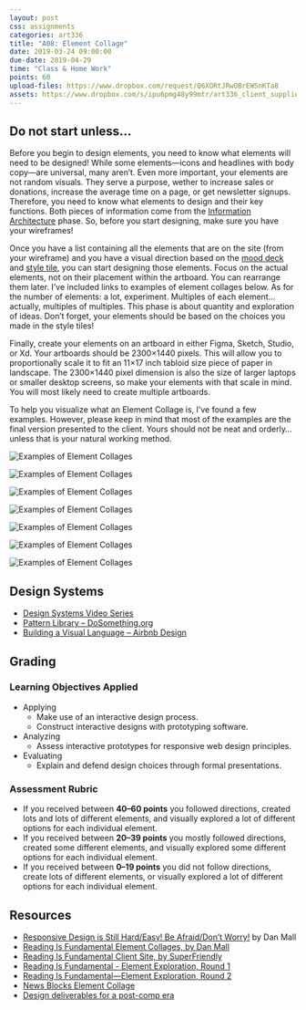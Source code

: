 ```yaml
---
layout: post
css: assignments
categories: art336
title: "A08: Element Collage"
date: 2019-03-24 09:00:00
due-date: 2019-04-29
time: "Class & Home Work"
points: 60
upload-files: https://www.dropbox.com/request/Q6XORtJRwOBrEW5nKTa8
assets: https://www.dropbox.com/s/ipu6pmg48y99mtr/art336_client_supplied_content.zip?dl=0
---
```


## Do not start unless…
Before you begin to design elements, you need to know what elements will need to be designed! While some elements—icons and headlines with body copy—are universal, many aren&rsquo;t. Even more important, your elements are not random visuals. They serve a purpose, wether to increase sales or donations, increase the average time on a page, or get newsletter signups. Therefore, you need to know what elements to design and their key functions. Both pieces of information come from the [Information Architecture](https://gary.is/art336/a07b-information-architecture.html) phase. So, before you start designing, make sure you have your wireframes! 

Once you have a list containing all the elements that are on the site (from your wireframe) and you have a visual direction based on the [mood deck](https://gary.is/art336/a07d-art-direction-vs-graphic-design.html) and [style tile](https://gary.is/art336/a07d-art-direction-vs-graphic-design.html), you can start designing those elements. Focus on the actual elements, not on their placement within the artboard. You can rearrange them later. I&rsquo;ve included links to examples of element collages below. As for the number of elements: a lot, experiment. Multiples of each element…actually, multiples of multiples. This phase is about quantity and exploration of ideas. Don&rsquo;t forget, your elements should be based on the choices you made in the style tiles!

Finally, create your elements on an artboard in either Figma, Sketch, Studio, or Xd. Your artboards should be 2300×1440 pixels. This will allow you to proportionally scale it to fit an 11×17 inch tabloid size piece of paper in landscape. The 2300×1440 pixel dimension is also the size of larger laptops or smaller desktop screens, so make your elements with that scale in mind. You will most likely need to create multiple artboards.

To help you visualize what an Element Collage is, I&rsquo;ve found a few examples. However, please keep in mind that most of the examples are the final version presented to the client. Yours should not be neat and orderly…unless that is your natural working method.

![Examples of Element Collages](../img/art336-element-collage-00.jpg)

![Examples of Element Collages](../img/art336-element-collage-01.jpg)

![Examples of Element Collages](../img/art336-element-collage-02.jpg)

![Examples of Element Collages](../img/art336-element-collage-03.png)

![Examples of Element Collages](../img/art336-element-collage-04.jpg)

![Examples of Element Collages](../img/art336-element-collage-05.jpg)

![Examples of Element Collages](../img/art336-element-collage-06.jpg)

## Design Systems
- <a href="https://www.invisionapp.com/design-system-manager/expert-advice" title="Design Systems Video Series | Master Product Design at Scale" target="_blank">Design Systems Video Series</a>
- <a href="http://forge.dosomething.org/" title="Pattern Library | DoSomething.org" target="_blank">Pattern Library – DoSomething.org</a>
- <a href="https://airbnb.design/building-a-visual-language/" title="Building a Visual Language – Airbnb Design" target="_blank">Building a Visual Language – Airbnb Design</a>

## Grading

### Learning Objectives Applied
- Applying
    - Make use of an interactive design process.
    - Construct interactive designs with prototyping software.
- Analyzing
    - Assess interactive prototypes for responsive web design principles.
- Evaluating
    - Explain and defend design choices through formal presentations.

### Assessment Rubric
- If you received between **40&ndash;60 points** you followed directions, created lots and lots of different elements, and visually explored a lot of different options for each individual element.
- If you received between **20&ndash;39 points** you mostly followed directions, created some different elements, and visually explored some different options for each individual element.
- If you received between **0&ndash;19 points** you did not follow directions, create lots of different elements, or visually explored a lot of different options for each individual element.

## Resources
- <a href="https://vimeo.com/101875373" target="_blank" title="Responsive Design is Still Hard/Easy! Be Afraid/Don&rsquo;t Worry!">Responsive Design is Still Hard/Easy! Be Afraid/Don&rsquo;t Worry!</a> by Dan Mall
- <a href="http://www.danielmall.com/articles/rif-element-collages/" target="_blank" title="“Reading Is Fundamental Element Collages,” an article by Dan Mall">Reading Is Fundamental Element Collages, by Dan Mall</a>
- <a href="http://rif.superfriend.ly/" target="_blank" title="Reading Is Fundamental Client Site, by SuperFriendly">Reading Is Fundamental Client Site, by SuperFriendly</a>
- <a href="http://rif.superfriend.ly/designs/round1/" target="_blank" title="Reading Is Fundamental—Element Exploration">Reading Is Fundamental - Element Exploration, Round 1</a>
- <a href="http://rif.superfriend.ly/designs/round2/" target="_blank" title="Reading Is Fundamental—Element Exploration, Round 2">Reading Is Fundamental—Element Exploration, Round 2</a>
- <a href="https://dribbble.com/shots/2245675-News-Blocks-Element-Collage" target="_blank" title="News Blocks Element Collage by Francesco Improta - Dribbble">News Blocks Element Collage</a>
- <a href="http://typecast.com/seminars/post-comp" target="_blank" title="Design deliverables for a post-comp era">Design deliverables for a post-comp era</a>

